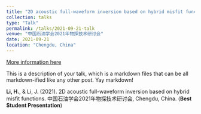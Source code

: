 ```yaml
---
title: "2D acoustic full-waveform inversion based on hybrid misfit functions (**Best Student Presentation**)"
collection: talks
type: "Talk"
permalink: /talks/2021-09-21-talk
venue: "中国石油学会2021年物探技术研讨会"
date: 2021-09-21
location: "Chengdu, China"
---
```


[More information here](http://example2.com)

This is a description of your talk, which is a markdown files that can be all markdown-ified like any other post. Yay markdown!

**Li, H.**, & Li, J. (2021). 2D acoustic full-waveform inversion based on hybrid misfit functions. 中国石油学会2021年物探技术研讨会, Chengdu, China. (**Best Student Presentation**)
